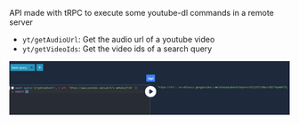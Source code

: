 API made with tRPC to execute some youtube-dl commands in a remote server

- `yt/getAudioUrl`: Get the audio url of a youtube video
- `yt/getVideoIds`: Get the video ids of a search query

![picture 1](images/86e329499b6f8760fe6f32218be18d5a4801690d54f39728d3c22fcfecaafabb.png)  
